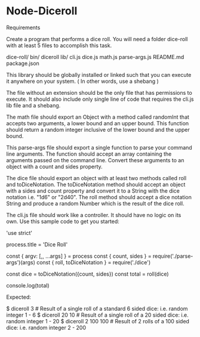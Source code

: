 # Node-Diceroll

Requirements

Create a program that performs a dice roll. You will need a folder dice-roll with at least 5 files to accomplish this task.

dice-roll/
    bin/
        diceroll
    lib/
        cli.js
        dice.js
        math.js
        parse-args.js
README.md
package.json

This library should be globally installed or linked such that you can execute it anywhere on your system. ( In other words, use a shebang )

The file without an extension should be the only file that has permissions to execute. It should also include only single line of code that requires the cli.js lib file and a shebang.

The math file should export an Object with a method called randomInt that accepts two arguments, a lower bound and an upper bound. This function should return a random integer inclusive of the lower bound and the upper bound.

This parse-args file should export a single function to parse your command line arguments. The function should accept an array containing the arguments passed on the command line. Convert these arguments to an object with a count and sides property.

The dice file should export an object with at least two methods called roll and toDiceNotation. The toDiceNotation method should accept an object with a sides and count property and convert it to a String with the dice notation i.e. "1d6" or "2d40". The roll method should accept a dice notation String and produce a random Number which is the result of the dice roll.

The cli.js file should work like a controller. It should have no logic on its own. Use this sample code to get you started:

'use strict'

process.title = 'Dice Roll'

const { argv: [,, ...args] } = process
const { count, sides } = require('./parse-args')(args)
const { roll, toDiceNotation } = require('./dice')

const dice = toDiceNotation({count, sides})
const total = roll(dice)

console.log(total)

Expected:

$ diceroll
3 # Result of a single roll of a standard 6 sided dice: i.e. random integer 1 - 6
$ diceroll 20
10 # Result of a single roll of a 20 sided dice: i.e. random integer 1 - 20
$ diceroll 2 100
100 # Result of 2 rolls of a 100 sided dice: i.e. random integer 2 - 200
